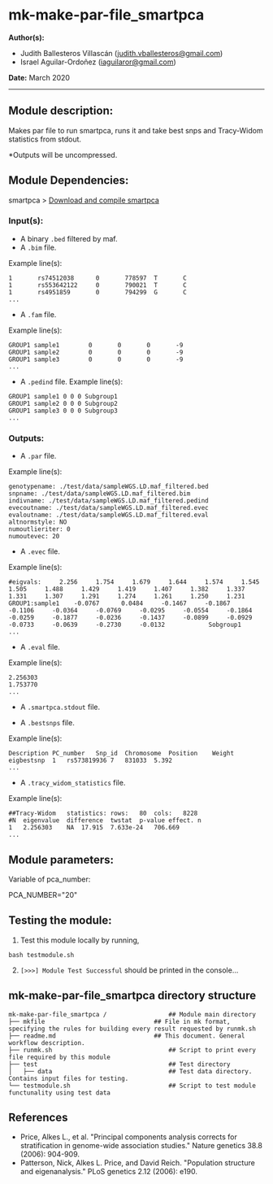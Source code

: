 # mk-make-par-file_smartpca
**Author(s):**

* Judith Ballesteros Villascán (judith.vballesteros@gmail.com)
* Israel Aguilar-Ordoñez (iaguilaror@gmail.com)

**Date:** March 2020 

---

## Module description:
Makes par file to run smartpca, runs it and take best snps and Tracy-Widom statistics from stdout.

*Outputs will be uncompressed.

## Module Dependencies:
smartpca >
[Download and compile smartpca](https://data.broadinstitute.org/alkesgroup/EIGENSOFT/)

### Input(s):

* A binary `.bed` filtered by maf.
* A `.bim` file.

Example line(s):

```
1       rs74512038      0       778597  T       C
1       rs553642122     0       790021  T       C
1       rs4951859       0       794299  G       C
...
```
* A `.fam` file.

Example line(s):

```
GROUP1 sample1        0       0       0       -9
GROUP1 sample2        0       0       0       -9
GROUP1 sample3        0       0       0       -9
...
```
* A `.pedind` file.
Example line(s):

```
GROUP1 sample1 0 0 0 Subgroup1
GROUP1 sample2 0 0 0 Subgroup2
GROUP1 sample3 0 0 0 Subgroup3
...
```

### Outputs:

* A `.par` file.

Example line(s):

```
genotypename: ./test/data/sampleWGS.LD.maf_filtered.bed
snpname: ./test/data/sampleWGS.LD.maf_filtered.bim
indivname: ./test/data/sampleWGS.LD.maf_filtered.pedind
evecoutname: ./test/data/sampleWGS.LD.maf_filtered.evec
evaloutname: ./test/data/sampleWGS.LD.maf_filtered.eval
altnormstyle: NO
numoutlieriter: 0
numoutevec: 20
```

* A `.evec` file.

Example line(s):

```
#eigvals:     2.256     1.754     1.679     1.644     1.574     1.545     1.505     1.488     1.429     1.419     1.407     1.382     1.337     1.331     1.307     1.291     1.274     1.261     1.250     1.231 
GROUP1:sample1    -0.0767      0.0484     -0.1467     -0.1867     -0.1106     -0.0364     -0.0769     -0.0295     -0.0554     -0.1864     -0.0259     -0.1877     -0.0236     -0.1437     -0.0899     -0.0929     -0.0733     -0.0639     -0.2730     -0.0132            Sobgroup1
...
```
* A `.eval` file.

Example line(s):

```
2.256303
1.753770
...
```
* A `.smartpca.stdout` file.

* A `.bestsnps` file.

Example line(s):

```
Description	PC_number	Snp_id	Chromosome	Position	Weight
eigbestsnp	1	rs573819936	7	831033	5.392
...
```

* A `.tracy_widom_statistics` file.

Example line(s):

```
##Tracy-Widom	statistics:	rows:	80	cols:	8228
#N	eigenvalue	difference	twstat	p-value	effect.	n
1	2.256303	NA	17.915	7.633e-24	706.669
...
```

## Module parameters:
Variable of pca_number:

PCA_NUMBER="20"

## Testing the module:

1. Test this module locally by running,
```
bash testmodule.sh
```

2. `[>>>] Module Test Successful` should be printed in the console...

## mk-make-par-file_smartpca directory structure

````
mk-make-par-file_smartpca /				    ## Module main directory
├── mkfile						   		## File in mk format, specifying the rules for building every result requested by runmk.sh
├── readme.md							## This document. General workflow description.
├── runmk.sh								## Script to print every file required by this module
├── test									## Test directory
│   ├── data								## Test data directory. Contains input files for testing.
└── testmodule.sh							## Script to test module functunality using test data
````
## References
* Price, Alkes L., et al. "Principal components analysis corrects for stratification in genome-wide association studies." Nature genetics 38.8 (2006): 904-909.
* Patterson, Nick, Alkes L. Price, and David Reich. "Population structure and eigenanalysis." PLoS genetics 2.12 (2006): e190.